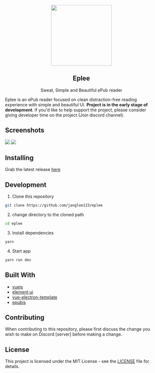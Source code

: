 <div align="center">
<img src="https://github.com/Janglee123/eplee/blob/master/build/icons/256x256.png" width=200px height=200px ></p>
<h2>Eplee</h2>
Sweat, Simple and Beautiful ePub reader
</div>

Eplee is an ePub reader focused on clean distraction-free reading experience with simple and beautiful UI.  **Project is in the early stage of development**.  If you'd like to help support the project, please consider giving developer time on the project (Join discord channel).

## Screenshots
<img src="https://github.com/Janglee123/eplee/blob/master/screenshots/screenshot_2.png" margin=auto>
<img src="https://github.com/Janglee123/eplee/blob/master/screenshots/screenshot_1.png" margin=auto>

## Installing 

Grab the latest release [here](https://github.com/Janglee123/eplee/releases)     

## Development

1. Clone this repository

```bash
git clone https://github.com/janglee123/eplee
```

2. change directory to the cloned path

```bash
cd eplee
```

3. Install dependencies
```bash
yarn 
```

4. Start app
```bash
yarn run dev
```

## Built With
- [vuejs](https://vuejs.org/)
- [element ui](https://element.eleme.io/#/en-US)
- [vue-electron-template](https://github.com/mubaidr/vue-electron-template)
- [epubjs](https://github.com/futurepress/epub.js/)

## Contributing

When contributing to this repository, please first discuss the change you wish to make on Discord [server] before making a change.

## License

This project is licensed under the MIT License - see the [LICENSE](https://github.com/Janglee123/eplee/blob/master/LICENSE) file for details.
